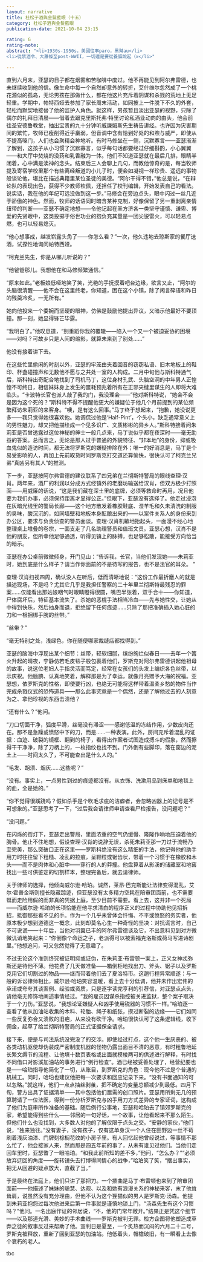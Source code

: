 ```yaml
---
layout: narrative
title: 杜松子酒與金髮藍眼（十五）
category: 杜松子酒與金髮藍眼
publication-date: 2021-10-04 23:15

rating: G
rating-note:
abstract: "<li>1930s-1950s，美國往事paro，黑幫au</li>
<li>從禁酒令、大蕭條至post-WWII，一切還是要從養貓說起（x</li>"

---
```


直到六月末，亚瑟的日子都在烟雾和苦咖啡中度过。他不再能见到阿尔弗雷德，也未继续收到他的信。像生命中每一个自然却意外的转折，艾什维尔忽然成了一个桃花源似的孤岛，无论男孩在那做什么，都在他这片充斥着阴谋和杀戮的荒地上无足轻重。学期中，帕特西娅去参加了家长周末活动，如同披上一件脱下不久的外套，轻松而默契地接替了他的监护人角色。就这样，男孩暂且淡出亚瑟的视野，只除了偶尔的礼拜日清晨——借着去跟克里斯托弗·特里讨论私酒业动向的由头，他会前往圣安德鲁教堂，抽出宝贵的九十分钟听威廉姆斯先生祷告讲经。也许因为灾害期间的繁忙，牧师已瘦削得近乎羸弱，但音调中含有恰到好处的和煦与威严，即使从不提高嗓门，人们也会聚精会神地听。有时马修坐在一侧，沉默寡言——亚瑟渐渐了解到，这孩子从小习惯了沉默寡言，似乎每句话都要经过仔细斟酌，小心翼翼——和大厅中焚烧的没药和乳香融为一体。他们不知道亚瑟就在最后几排，眼睛半闭着，心中满是渎神的念头。结束后三人会聊上几句，而教他惊奇的是，每当牧师提及寄宿学校里那个有些离经叛道的小儿子时，便会如凝视一样珍贵、遥远的事物般谈论他，堪比在描述典籍里某位圣徒的美德。“阿尔干得不错，”他总是说，“在辩论队的表现出色，获得不少教师钦佩，还担任了校刊编辑，开始发表自己的看法。说实话，我在他的年纪可远没做到这一步。”马修会在旁边点头，眼中闪过一丝几近于骄傲的神色。然而，牧师的话语同时暗含某种克制，好像保留了另一重剥离亲情纽带的判断——亚瑟不确定地想——令他记起在圣方济各一类坚守谨慎、谦卑、博爱的先贤眼中，这类投掷于俗世功业的抱负充其量是一团尖锐雷火，可以轻易点燃，也可以轻易熄灭。

“他心想事成，越发崭露头角了——你怎么看？”一次，他久违地去琼斯家的餐厅送酒，试探性地询问帕特西娅。

“柯克兰先生，你是从哪儿听说的？”

“他爸爸那儿。我想他在和马修频繁通信。”

“原来如此。”老板娘低哑地笑了笑，光艳的手抚摸着吧台边缘，欲言又止，“阿尔的头脑很清醒——他不会在这里终老，你知道，困在这个小镇，除了闲言碎语和昨日的残羹冷炙，一无所有。”

她向他投来一个委婉而坚硬的眼神，仿佛是鼓励他提出异议，又暗示他最好不要顶撞。那一刻，她显得锋芒毕露。

“我明白了。”他叹息道，“别重蹈你我的覆辙——陷入一个又一个被迫妥协的困境——对吗？可故乡只是人间的缩影，就算未来到了别处……”

他没有接着讲下去。

在这些忙里偷闲的时刻以外，亚瑟的牢笼由夹着回音的窃窃私语、旧木地板上的鞋印、杯盏碰撞声和无数他不愿与之共处一室的人构成。二月中旬他与斯科特通气后，斯科特出奇配合地找到了司机马丁，这位身材孔武、头脑空洞的中年男人正惶惶不可终日，相信妹妹身上发生的噩耗预兆着所有在正邪夹缝里谋生的人即将大难临头。“卡波特长官也派人敲了我的门，我没理会——”他对斯科特说，“她会不会是因为这个死的？”斯科特不得不提醒他更大的嫌疑位于他几个月前提到的某位频繁拜访朱莉亚的来客身。“噢，是有这么回事。”马丁终于想起来，“抱歉，她没说更多——我只觉得她很喜欢他。她调侃过他是‘Half-Pint’，个头小，缺乏通常意义上的男性魅力，却又把他描绘成一个见多识广、文质彬彬的异乡人。”斯科特接着问朱莉亚是否曾透露过这位神秘的绅士一般几点来，马丁说似乎都在夜深时——毫无助益的答案。总而言之，无论是那人过于普通的外貌特征、“非本地”的身份，抑或吸血鬼似的造访时间，都无法将罗斯克的嫌疑排除在外；唯一的好消息是，马丁是个易受影响的人，再加上先前取货时同罗斯克打交道还算愉快，很快认可了柯克兰兄弟“真凶另有其人”的推测。

下一步，亚瑟按阿尔弗雷德的建议联系了四兄弟在兰彻斯特警局的眼线查理·汉肖。两年来，酒厂的利润以分成方式经镇外的老磨坊输送给汉肖，但双方极少打照面——用威廉的话说，“这是我们藏在深土里的底牌，必须等救命时再用，况且他要为我们办事，必须保持距离才显得公正。”但眼下，亚瑟没有选择了。他走过浸泡在灰暗光线里的警局长廊——这个地方散发着橡胶鞋底、湿羊毛和久未清洗的制服的臭味，酸沉沉的，如同墙壁和地板本身酝酿出来的——以案件关系人的身份来到办公区，要求与负责侦查的警员面谈。查理·汉肖机敏地抬起头，一面漫不经心地整理桌上堆叠的卷宗，一面支走了几名助理警员和值班文员。亚瑟心想，汉肖不是他的朋友，但所幸他足够通透，听得见镇上的脉搏，也足够松散，能接受方向恰当的暗示。

亚瑟在办公桌前微微倾身，开门见山：“告诉我，长官，当他们发现她——朱莉亚时，她到底是什么样子？请当作你面前的不是待写的报告，也不是法官的耳朵。 ”

查理·汉肖扫视四周，确认没人在听后，低而清晰地说：“这份工作最折磨人的就是描述现场，不是吗？尤其它几乎是我担任警察的二十年里兰彻斯特最残忍的罪案……仅能看出那姑娘咽气时眼睛瞪得很圆，嘴巴半张着，双手合十——你知道，尸体腐坏后，特征基本流失了。杀她的恶棍手法相当冷血——先与她性交，让她从中得到快乐，然后抽身而退，拒绝留下任何痕迹……只除了那把准确插入她心脏的刀和一根捆绑手腕的丝带。”

“丝带？”

“毫无特别之处，浅绿色，你在随便哪家裁缝店都找得到。”

亚瑟的脑海中浮现出某个细节：丝带，轻软细腻，缤纷绚烂似春日——去年一个篝火升起的晴夜，宁静仿若毛皮毯子般包裹着他们，罗斯克对阿尔弗雷德讲起他祖母的故事，说这位老妇人手指灵活而笃定，经常在女孩们的头发上编织各色丝带，以示庆祝。他腼腆、认真地笑着，解释那是为了幸运，就像月亮赠予大海的祝福。亚瑟想，依罗斯克的性格，即使要行凶，也绝无可能将这样带着温柔乡愁的物件当作完成杀戮仪式的恐怖道具——那么此事究竟是一个偶然，还是了解他过去的人刻意为之、拿他珍视的东西击溃他？

“还有什么？”他问。

“刀口切面干净，弧度平滑，丝毫没有滞涩——感谢低温的冻结作用，少数皮肉还在。那不是急躁或愤怒中下的刀，而是……一种表演。此外，房间充斥着混乱的证据：血迹、破裂的镜框、翻到的椅子，看得出作案者试图造成搏斗的假象，然而擦得干干净净，除了刀柄上的，一枚指纹也找不到。门外倒有些脚印，落在窗边的泥土上——时间太久了，不可能查出是什么人的。”

“毛发、胡须、烟灰……这些呢？”

“没有。事实上，一点男性到过的痕迹都沒有。从衣饰、洗漱用品到床单和地毯上的血，全是她的。”

“你不觉得很蹊跷吗？假如杀手是个吹毛求疵的洁癖者，会忽略凶器上的记号是不可想象的。”亚瑟思考了一下，“过后我会请律师申请查看尸检报告，没问题吧？”

“没问题。”

在闪烁的街灯下，亚瑟走出警局，里面浓重的空气仍缓慢、隆隆作响地压迫着他的胸骨。他止不住地想，假设查理·汉肖的说辞无误，杀死朱莉亚那一刀过于流畅乃至完美，那么突破口正在这里——罗斯科绝没有这么精细的手法，他记得他的助手用刀时往往留下粗糙、凌乱的拉痕，呈颗粒或锯齿状，带着一个习惯于在橡胶和木头——而不是肉体和心脏中——穿行的人的莽撞。他盘算着从影溪的储藏室和地窖找出一些可供鉴定的切割样本，整理完备后，就去请律师。

关于律师的选择，他倾向威尔逊·哈珀。诚然，莱昂·巴克斯能让法律变得混乱，艾尔·霍普金斯则擅长隐藏踪迹，但亚瑟没有太多精力空耗在陪审团面前，也不需要铤而走险用假的而非真的凭据上庭，至少目前不需要。看上去，这并非一个死局——而威尔逊·哈珀的长项恰能在他寻求清白的程序正义的过程中协助他见招拆招，抵御那些看不见的手。作为一个几乎未曾体会忏悔、不平或愤怒的务实者，他原本极少想到道德这一概念，此刻却莫名心生一种奇怪的坚决：对抗谎言时，自己不可说谎——十年后，当他对羽翼已丰的阿尔弗雷德谈及它，不出意料见到对方微微讥诮地笑起来：“你倒像个命运之子，老派得可以被索福克洛斯或荷马写进诗剧里。”他想追问，可又忽然觉得了无意趣了。

不过无论这个准则终究被证明抑或证伪，在朱莉亚·布雷顿一案上，正义女神忒弥斯还是待他不薄。他花费了几天做准备——箱倒柜地找出刀、斧头、锯子以及罗斯克用它们切割过的物品——继而带着他们去了夏洛特市。这趟行程异常顺遂：与一般的诉讼律师相比，威尔逊·哈珀笑容温暖，看上去十分低调，他并未作出宏伟的承诺或夸夸其谈案例、经验或资质，只是逐字读完亨利的引荐信，对亚瑟点点头，请他毫无修饰地阐述事情经过。“我的雇员因谋杀指控被关进监狱，整个案子取决于一个刀伤。”亚瑟说，“我想论证嫌疑人和凶手使用锐器的习惯不一样。”哈珀逐一查看了他从加油站收集的木料、轮胎、绳子和纸张，摸过断裂的边缘——它们如同一些反复弥合又溃败的旧疤，从来没有砍干净。哈珀很快认可了这条逻辑线，收下佣金，起草了给兰彻斯特警局的正式证据保全请求。

接下来，便是与司法系统没完没了的交涉。即使经过打点，这个他一生厌恶的、被各类动机驱使却伪装成严密制度机器的怪物仍露出面目不清的恶意，有时粗鲁地延长繁文缛节的流程、让他填十数页表格或出面就模棱两可的供述进行解释，有时找不同借口对影溪加油站的事务进行“例行检查”。酒已经被妥善处理了，经营纪要也是——哈珀指导他简化了一切，从账目，到罗斯克的角色：现今他不过是个普通的机械工。同时，哈珀也建议他把每一次要求和回应记录下来。“没有书面通知的可以忽略。”就这样，他们一点点抽丝剥茧，把不确定的变量总额减少到最低。四月下旬，警方出具了证据清单——其中包括他们亟需的创口照片。亚瑟用所剩无几的预算聘请了一位法医，得到一份分析罗斯克与凶手用刀方式差异的专家证词，这构成了他们为庭审所作准备的基础。随后例行公事地，亚瑟和哈珀去了镇郊罗斯克的家，希望能得到些什么——邻居的一句好话，一个故事，让他看起来不那么陌生。但他们什么也没找到，大多数人对他的了解仅限于点头之交。“安静的家伙，”他们说，“独来独往。”没有妻子，没有孩子，仅有这单身汉一个人住在田野边一丝不苟刷着浅灰油漆、门牌刻棕榈花纹的小房子里。有人回忆起他曾经说过，等事情不那么忙了，他会接家人来，然而那是四五年前的事了，从未有谁见过他们。当他们走回车里时，亚瑟瞥了一眼哈珀。“和我此前所知的差不多，”他问，“怎么办？”“必须放弃迂回的角度——旋转镜头去打博得同情心的战争，”哈珀笑了笑，“摆出事实，把无从回避的疑点放大，直截了当。”

于是最终在法庭上，他们只讲了那把刀。一个插曲是马丁·布雷顿也来到了陪审团面前——他描述了妹妹的聪慧、达观、以及和她有浪漫关系的神秘来客，末了他耸耸肩，说虽然没有充分理由，但他不认为这个狸猫似的男人是罗斯克·汤森。他提到朱莉亚抱怨过每次他进来后第一件事就是谨慎地锁上门，“汤森先生有这个习惯吗？”他问。一名出庭作证的邻居说，“不，他的门常年敞开。”结果正是凭这个细节——以及那道光滑、美妙的手术曲线——罗斯克被判无罪。检方企图将他塑造成草莽之徒的叙事反过来帮助了他。宣判日是夏至，一个炙热而沉闷的六月二十二号，罗斯克被释放，重新了回到亚瑟的加油站。他低着头，帽檐破旧，有一瞬看上去像个衰朽的老人。

tbc
